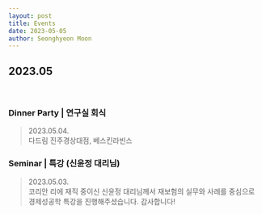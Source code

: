 ```yaml
---
layout: post
title: Events
date: 2023-05-05
author: Seonghyeon Moon
---
```


## 2023.05
<br/>

### Dinner Party \| 연구실 회식
>2023.05.04.  
>다드림 진주경상대점, 베스킨라빈스  
<!-- ><img src="{{ site.baseurl }}/img/event/20230504_ipmlab_dinner party.jpg" width="100"> -->

### Seminar \| 특강 (신윤정 대리님)
>2023.05.03.  
>코리안 리에 재직 중이신 신윤정 대리님께서 재보험의 실무와 사례를 중심으로 경제성공학 특강을 진행해주셨습니다. 감사합니다!  
<!-- ><img src="{{ site.baseurl }}/img/event/20230503_engineering economics.jpg" sytle="width:300px"> -->